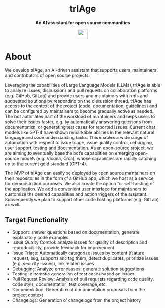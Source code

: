 
<br />
<div align="center">
  <h1>trIAge</h1>



  <p><b>An AI assistant for open source communities</b></p>


<div align="center">
<img src="https://c.tenor.com/I6kN-6X7nhAAAAAj/loading-buffering.gif" width=32 />
</div>

<div align="left">


# About

We develop trIAge, an AI-driven assistant that supports users, maintainers and contributors of open source projects. 


Leveraging the capabilities of Large Language Models (LLMs), trIAge is able to analyze issues, discussions and pull requests on collaboration platforms (e.g. GitHub, GitLab) and provide users and maintainers with hints and suggested solutions by responding on the discussion thread. trIAge has access to the context of the project (code, documentation, guidelines) and can be configured by maintainers to become gradually active as needed. The bot automates part of the workload of maintainers and helps users to solve their issues faster, e.g. by automatically answering questions from documentation, or generating test cases for reported issues.  Current chat models like GPT-4 have shown remarkable abilities in the relevant natural language and code understanding tasks. This enables a wide range of automation with respect to issue triage, issue quality control, debugging, user support, testing and documentation. As an open-source project, we are aiming to eventually base the bot’s capabilities on emerging open-source models (e.g. Vicuna, Orca), whose capabilities are rapidly catching up to the current gold standard (GPT-4).


The MVP of trIAge can easily be deployed by open source maintainers on their repositories in the form of a GitHub app, which we host as a service for demonstration purposes. We also create the option for self-hosting of the application. We add a convenient user interface for maintainers to customize the desired capabilities and action triggers of the assistant. Subsequently we plan to support other code hosting platforms (e.g. GitLab) as well. 


## Target Functionality

- Support: answer questions based on documentation, generate explanatory code examples
- Issue Quality Control: analyze issues for quality of description and reproducibility, provide feedback for improvement
- Issue Triage: Automatically categorize issues by content (feature request, bug, support) and tag them, detect duplicates, prioritize issues (e.g. security issues), link related issues
- Debugging: Analyze error causes, generate solution suggestions
- Testing: automatic generation of test cases based on issues
- Pull Request Review: Analysis of pull requests regarding code quality, code style, documentation, test coverage, etc.
- Documentation: Generation of documentation proposals from the project context
- Changelogs: Generation of changelogs from the project history





</div>

